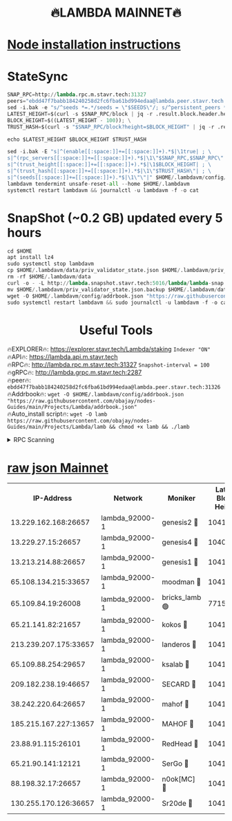 <h1 align="center"> 🔥LAMBDA MAINNET🔥</h1>


[Node installation instructions](https://github.com/obajay/nodes-Guides/tree/main/Projects/Lambda)
=


# StateSync
```python
SNAP_RPC=http://lambda.rpc.m.stavr.tech:31327
peers="ebdd47f7babb184240258d2fc6fba61bd994edaa@lambda.peer.stavr.tech:31326" 
sed -i.bak -e "s/^seeds *=.*/seeds = \"$SEEDS\"/; s/^persistent_peers *=.*/persistent_peers = \"$PEERS\"/" $HOME/.lambdavm/config/config.toml
LATEST_HEIGHT=$(curl -s $SNAP_RPC/block | jq -r .result.block.header.height); \
BLOCK_HEIGHT=$((LATEST_HEIGHT - 100)); \
TRUST_HASH=$(curl -s "$SNAP_RPC/block?height=$BLOCK_HEIGHT" | jq -r .result.block_id.hash)

echo $LATEST_HEIGHT $BLOCK_HEIGHT $TRUST_HASH

sed -i.bak -E "s|^(enable[[:space:]]+=[[:space:]]+).*$|\1true| ; \
s|^(rpc_servers[[:space:]]+=[[:space:]]+).*$|\1\"$SNAP_RPC,$SNAP_RPC\"| ; \
s|^(trust_height[[:space:]]+=[[:space:]]+).*$|\1$BLOCK_HEIGHT| ; \
s|^(trust_hash[[:space:]]+=[[:space:]]+).*$|\1\"$TRUST_HASH\"| ; \
s|^(seeds[[:space:]]+=[[:space:]]+).*$|\1\"\"|" $HOME/.lambdavm/config/config.toml
lambdavm tendermint unsafe-reset-all --home $HOME/.lambdavm
systemctl restart lambdavm && journalctl -u lambdavm -f -o cat

```
# SnapShot (~0.2 GB) updated every 5 hours
```python
cd $HOME
apt install lz4
sudo systemctl stop lambdavm
cp $HOME/.lambdavm/data/priv_validator_state.json $HOME/.lambdavm/priv_validator_state.json.backup
rm -rf $HOME/.lambdavm/data
curl -o - -L http://lambda.snapshot.stavr.tech:5016/lambda/lambda-snap.tar.lz4 | lz4 -c -d - | tar -x -C $HOME/.lambdavm --strip-components 2
mv $HOME/.lambdavm/priv_validator_state.json.backup $HOME/.lambdavm/data/priv_validator_state.json
wget -O $HOME/.lambdavm/config/addrbook.json "https://raw.githubusercontent.com/obajay/nodes-Guides/main/Projects/Lambda/addrbook.json"
sudo systemctl restart lambdavm && sudo journalctl -u lambdavm -f -o cat
```
 <h1 align="center"> Useful Tools</h1>

🔥EXPLORER🔥:      https://explorer.stavr.tech/Lambda/staking	        `Indexer "ON"` \
🔥API🔥: 			 		 https://lambda.api.m.stavr.tech \
🔥RPC🔥:           http://lambda.rpc.m.stavr.tech:31327	              `Snapshot-interval = 100` \
🔥gRPC🔥:          http://lambda.grpc.m.stavr.tech:2287 \
🔥peer🔥:					 `ebdd47f7babb184240258d2fc6fba61bd994edaa@lambda.peer.stavr.tech:31326` \
🔥Addrbook🔥:    ```wget -O $HOME/.lambdavm/config/addrbook.json "https://raw.githubusercontent.com/obajay/nodes-Guides/main/Projects/Lambda/addrbook.json"``` \
🔥Auto_install script🔥: ```wget -O lamb https://raw.githubusercontent.com/obajay/nodes-Guides/main/Projects/Lambda/lamb && chmod +x lamb && ./lamb```


<details>
<summary>RPC Scanning</summary>

<h2 align="center"> We scan nodes in real time every 4 hours. And we provide the final result of RPC endpoints.
We cannot influence the operation of these nodes in any way. </h2>


```python
If Voting Power is higher than 0 --> then the Node is a validator of the network and may be subject to attack and be a potential threat to the chain.
```
```python
We marked such validators with a red symbol
```

</details>

[raw json Mainnet](https://rpc-check.lambm.stavr.tech/lambm/rpc-lambm-result.json)
=


<table><tr><th>IP-Address</th><th>Network</th><th>Moniker</th><th>Latest Block Height</th><th>Earliest Block Height</th><th>Catching Up</th><th>Tx Index</th><th>Voting Power</th><th>Scan Time</th></tr><tr><td>13.229.162.168:26657</td><td>lambda_92000-1</td><td>genesis2 🔴</td><td>10419400</td><td>1</td><td>False</td><td>on</td><td>16609121</td><td>2023-12-08T09:23:03.295174914UTC</td></tr><tr><td>13.229.27.15:26657</td><td>lambda_92000-1</td><td>genesis4 🔴</td><td>10408170</td><td>1</td><td>False</td><td>on</td><td>9887611</td><td>2023-12-08T09:23:06.314898078UTC</td></tr><tr><td>13.213.214.88:26657</td><td>lambda_92000-1</td><td>genesis1 🔴</td><td>10419401</td><td>1</td><td>False</td><td>on</td><td>107835</td><td>2023-12-08T09:23:07.670282636UTC</td></tr><tr><td>65.108.134.215:33657</td><td>lambda_92000-1</td><td>moodman 🔴</td><td>10419402</td><td>632001</td><td>False</td><td>off</td><td>1070005</td><td>2023-12-08T09:23:12.876741799UTC</td></tr><tr><td>65.109.84.19:26008</td><td>lambda_92000-1</td><td>bricks_lamb 🟢</td><td>7715743</td><td>7581001</td><td>False</td><td>on</td><td>0</td><td>2023-12-08T09:23:19.386630143UTC</td></tr><tr><td>65.21.141.82:21657</td><td>lambda_92000-1</td><td>kokos 🔴</td><td>10419402</td><td>7716001</td><td>False</td><td>off</td><td>546765</td><td>2023-12-08T09:23:10.091380772UTC</td></tr><tr><td>213.239.207.175:33657</td><td>lambda_92000-1</td><td>landeros 🔴</td><td>10419398</td><td>8136001</td><td>False</td><td>off</td><td>935844</td><td>2023-12-08T09:22:57.099922977UTC</td></tr><tr><td>65.109.88.254:29657</td><td>lambda_92000-1</td><td>ksalab 🔴</td><td>10419402</td><td>8715001</td><td>False</td><td>on</td><td>501795</td><td>2023-12-08T09:23:13.595286408UTC</td></tr><tr><td>209.182.238.19:46657</td><td>lambda_92000-1</td><td>SECARD 🔴</td><td>10419399</td><td>9443001</td><td>False</td><td>on</td><td>2092101</td><td>2023-12-08T09:23:02.333456653UTC</td></tr><tr><td>38.242.220.64:26657</td><td>lambda_92000-1</td><td>mahof 🔴</td><td>10419398</td><td>10131001</td><td>False</td><td>off</td><td>770350</td><td>2023-12-08T09:22:52.298390967UTC</td></tr><tr><td>185.215.167.227:13657</td><td>lambda_92000-1</td><td>MAHOF 🔴</td><td>10419401</td><td>10134001</td><td>False</td><td>on</td><td>2051510</td><td>2023-12-08T09:23:06.674619674UTC</td></tr><tr><td>23.88.91.115:26101</td><td>lambda_92000-1</td><td>RedHead 🔴</td><td>10419398</td><td>10319398</td><td>False</td><td>off</td><td>553202</td><td>2023-12-08T09:22:57.439286607UTC</td></tr><tr><td>65.21.90.141:12121</td><td>lambda_92000-1</td><td>SerGo 🔴</td><td>10419402</td><td>10319402</td><td>False</td><td>off</td><td>10531584</td><td>2023-12-08T09:23:13.950206654UTC</td></tr><tr><td>88.198.32.17:26657</td><td>lambda_92000-1</td><td>n0ok[MC] 🔴</td><td>10419403</td><td>10319403</td><td>False</td><td>off</td><td>1578630</td><td>2023-12-08T09:23:16.967259373UTC</td></tr><tr><td>130.255.170.126:36657</td><td>lambda_92000-1</td><td>Sr20de 🔴</td><td>10419398</td><td>10353001</td><td>False</td><td>off</td><td>671384</td><td>2023-12-08T09:22:57.857972070UTC</td></tr></table>
